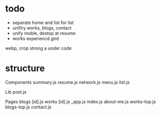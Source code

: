 # todo 
- separate home and list for list
- unifiry works, blogs, contact
- unify moble, destop at resume
- works experiencd gird

webp, crop
strong
a under
code

# structure


Components
  summary.js
  resume.js
    network.js
  menu.js
  list.js

Lib
  post.js


Pages
  blogs
    [id].js
  works
    [id].js
  _app.js
  index.js
  about-me.js
  works-top.js
  blogs-top.js
  contact.js